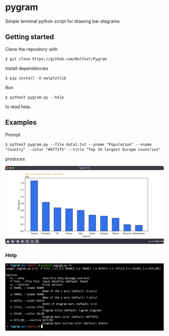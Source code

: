 # pygram
Simple terminal python script for drawing bar diagrams
## Getting started
Clone the repository with 
```
$ git clone https://github.com/Dolfost/Pygram
```
Install dependencies
```
$ pip install -U matplotlib
```
Run
```
$ python3 pygram.py --help
```
to read help.
## Examples
Prompt
```
$ python3 pygram.py --file data1.txt --yname "Population" --xname "Country" --color "#0772f5" --title "Top 10 largest Europe countries" 
```

produces

![App](images/app.png)
### Help
![Help](images/help.png)

